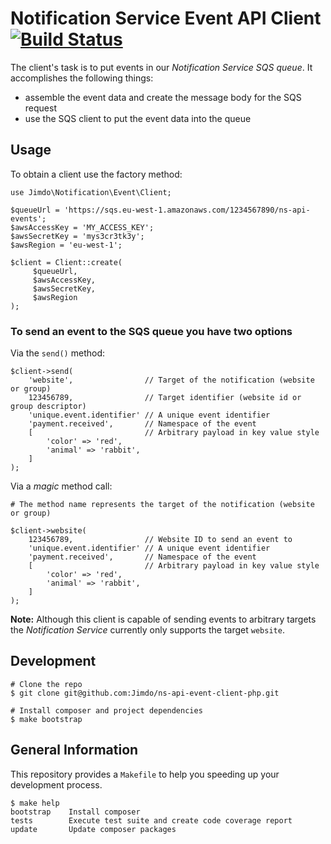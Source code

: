 # Notification Service Event API Client [![Build Status](https://travis-ci.com/Jimdo/ns-api-event-client-php.svg?token=xaHjcgAFSuULvgxb6q6z&branch=master)](https://travis-ci.com/Jimdo/ns-api-event-client-php)

The client's task is to put events in our *Notification Service SQS queue*. It accomplishes the following things:

  - assemble the event data and create the message body for the SQS request
  - use the SQS client to put the event data into the queue

## Usage

To obtain a client use the factory method:

```
use Jimdo\Notification\Event\Client;

$queueUrl = 'https://sqs.eu-west-1.amazonaws.com/1234567890/ns-api-events';
$awsAccessKey = 'MY_ACCESS_KEY';
$awsSecretKey = 'mys3cr3tk3y';
$awsRegion = 'eu-west-1';

$client = Client::create(
     $queueUrl,
     $awsAccessKey,
     $awsSecretKey,
     $awsRegion
);
```

### To send an event to the SQS queue you have two options

Via the `send()` method:

```
$client->send(
    'website',                // Target of the notification (website or group)
    123456789,                // Target identifier (website id or group descriptor)
    'unique.event.identifier' // A unique event identifier
    'payment.received',       // Namespace of the event
    [                         // Arbitrary payload in key value style
        'color' => 'red',
        'animal' => 'rabbit',
    ]
);
```

Via a *magic* method call:

```
# The method name represents the target of the notification (website or group)

$client->website(
    123456789,                // Website ID to send an event to
    'unique.event.identifier' // A unique event identifier
    'payment.received',       // Namespace of the event
    [                         // Arbitrary payload in key value style
        'color' => 'red',
        'animal' => 'rabbit',
    ]
);
```

**Note:** Although this client is capable of sending events to arbitrary targets the
*Notification Service* currently only supports the target `website`.

## Development

```
# Clone the repo
$ git clone git@github.com:Jimdo/ns-api-event-client-php.git

# Install composer and project dependencies
$ make bootstrap
```

## General Information

This repository provides a `Makefile` to help you speeding up your development process.

```
$ make help
bootstrap    Install composer
tests        Execute test suite and create code coverage report
update       Update composer packages
```
